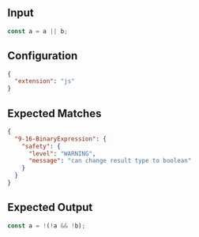 
## Input
```javascript input
const a = a || b;
```

## Configuration
```json configuration
{
  "extension": "js"
}
```

## Expected Matches
```json expected matches
{
  "9-16-BinaryExpression": {
    "safety": {
      "level": "WARNING",
      "message": "can change result type to boolean"
    }
  }
}
```

## Expected Output
```javascript expected output
const a = !(!a && !b);
```
